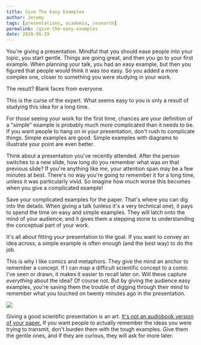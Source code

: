 ```yaml
---
title: Give The Easy Examples
author: Jeremy
tags: [presentations, academia, research]
permalink: /give-the-easy-examples
date: 2020-06-29
---
```


You're giving a presentation. Mindful that you should ease people into your topic, you start gentle. Things are going great, and then you go to your first example. When planning your talk, you had an easy example, but then you figured that people would think it was *too* easy. So you added a more complex one, closer to something you were studying in your work.

The result? Blank faces from everyone.

<!--more-->

This is the curse of the expert. What seems easy to you is only a result of studying this idea for a long time.

For those seeing your work for the first time, chances are your definition of a "simple" example is probably much more complicated than it needs to be.  If you want people to hang on in your presentation, don't rush to complicate things. Simple examples are good. Simple examples with diagrams to illustrate your point are even better.

Think about a presentation you've recently attended. After the person switches to a new slide, how long do you remember what was on that previous slide? If you're anything like me, your attention span may be a few minutes at best. There's no way you're going to remember it for a long time, unless it was particularly vivid. So imagine how much worse this becomes when you give a complicated example!

Save your complicated examples for the paper. That's where you can dig into the details. When giving a talk (unless it's a very technical one), it pays to spend the time on easy and simple examples. They will latch onto the mind of your audience, and it gives them a stepping stone to understanding the conceptual part of your work.

It's all about fitting your presentation to the goal. If you want to convey an idea across, a simple example is often enough (and the best way) to do the job.

This is why I like comics and metaphors. They give the mind an anchor to remember a concept. If I can map a difficult scientific concept to a comic I've seen or drawn, it makes it easier to recall later on. Will these capture *everything* about the idea? Of course not. But by giving the audience easy examples, you're saving them the trouble of digging through their mind to remember what you touched on twenty minutes ago in the presentation.

![](https://res.cloudinary.com/dh3hm8pb7/image/upload/c_scale,q_auto:best/v1535842782/Handwaving/Published/AudiobookPresentation.png)

Giving a good scientific presentation is an art. [It's not an audiobook version of your paper.](https://handwaving.github.io/212) If you want people to actually remember the ideas you were trying to transmit, don't burden them with the tough examples. Give them the gentle ones, and if they are curious, they will ask for more later.
